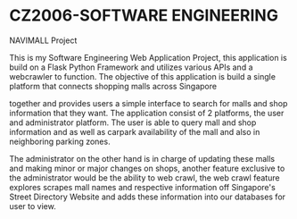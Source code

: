 # CZ2006-SOFTWARE ENGINEERING 
NAVIMALL Project

This is my Software Engineering Web Application Project, this application is build on a Flask Python Framework and utilizes various 
APIs and a webcrawler to function. The objective of this application is build a single platform that connects shopping malls across Singapore

together and provides users a simple interface to search for malls and shop information that they want. The application consist of 2 
platforms, the user and administrator platform. The user is able to query mall and shop information and as well as carpark availability 
of the mall and also in neighboring parking zones.

The administrator on the other hand is in charge of updating these malls and making minor or major changes on shops, another feature exclusive to the administrator would be the ability to web crawl, the web crawl feature explores scrapes mall names and respective information off Singapore's Street Directory Website and adds these information into our databases for user to view.
